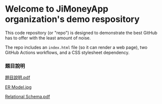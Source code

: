 # Welcome to JiMoneyApp organization's demo respository
This code repository (or "repo") is designed to demonstrate the best GitHub has to offer with the least amount of noise.

The repo includes an `index.html` file (so it can render a web page), two GitHub Actions workflows, and a CSS stylesheet dependency.


### 題目說明
[題目說明.pdf](https://github.com/JiMoneyApp/demo-repository/files/15285517/default.pdf)

[ER Model.jpg](https://github.com/JiMoneyApp/demo-repository/assets/94699377/92352eed-19e6-492f-87a4-099f1ea399c9)

[Relational Schema.pdf](https://github.com/JiMoneyApp/demo-repository/files/15402544/Relational.Schema.pdf)


